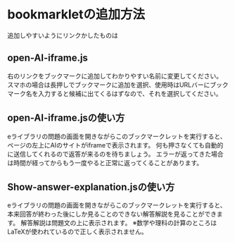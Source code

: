 # bookmarkletの追加方法
追加しやすいようにリンクかしたものは
## open-AI-iframe.js
右のリンクをブックマークに追加してわかりやすい名前に変更してください。
スマホの場合は長押しでブックマークに追加を選択、使用時はURLバーにブックマーク名を入力すると候補に出てくるはずなので、それを選択してください。
## open-AI-iframe.jsの使い方
eライブラリの問題の画面を開きながらこのブックマークレットを実行すると、ページの左上にAIのサイトがiframeで表示されます。
何も押さなくても自動的に送信してくれるので返答が来るのを待ちましょう。
エラーが返ってきた場合は時間が経ってからもう一度やると正常に返ってくることがあります。
## Show-answer-explanation.jsの使い方
eライブラリの問題の画面を開きながらこのブックマークレットを実行すると、本来回答が終わった後にしか見ることのできない解答解説を見ることができます。
解答解説は問題文の上に表示されます。
※数学や理科の計算のところはLaTeXが使われているので正しく表示されません。　
